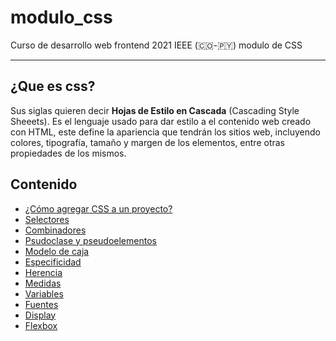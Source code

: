 # modulo_css
Curso de desarrollo web frontend 2021 IEEE (🇨🇴-🇵🇾) modulo de CSS
________________________________________________________________

## ¿Que es css?

Sus siglas quieren decir **Hojas de Estilo en Cascada** (Cascading Style Sheeets). Es el lenguaje usado para dar estilo a el contenido web creado con HTML, este define la apariencia que tendrán los sitios web, incluyendo colores, tipografía, tamaño y margen de los elementos, entre otras propiedades de los mismos.

## Contenido
* [¿Cómo agregar CSS a un proyecto?](/como_agregar_css/)
* [Selectores](/selectores/)
* [Combinadores](/combinadores/)
* [Psudoclase y pseudoelementos](/pseudos/)
* [Modelo de caja](/boxmodel/)
* [Especificidad](/especificidad/)
* [Herencia](/herencia/)
* [Medidas](/medidas/)
* [Variables](/variables/)
* [Fuentes](/fonts/)
* [Display](/display/)
* [Flexbox](/flexbox/)
